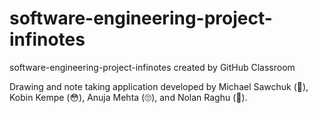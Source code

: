 # software-engineering-project-infinotes
software-engineering-project-infinotes created by GitHub Classroom

Drawing and note taking application developed by Michael Sawchuk (🤪), Kobin Kempe (😳), Anuja Mehta (🙄), and Nolan Raghu (🤤).
